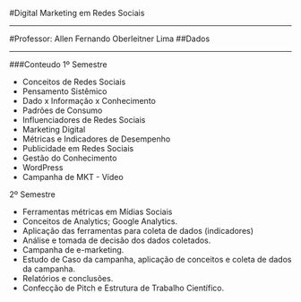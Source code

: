#Digital Marketing em Redes Sociais
_____________________________

#Professor: Allen Fernando Oberleitner Lima
##Dados
<!--profallen.lima@fiap.com.br-->

_____________________________

###Conteudo
1º Semestre
- Conceitos de Redes Sociais
- Pensamento Sistêmico
- Dado x Informação x Conhecimento
- Padrões de Consumo
- Influenciadores de Redes Sociais
- Marketing Digital
- Métricas e Indicadores de Desempenho
- Publicidade em Redes Sociais
- Gestão do Conhecimento
- WordPress
- Campanha de MKT - Vídeo

2º Semestre
- Ferramentas métricas em Mídias Sociais
- Conceitos de Analytics; Google Analytics.
- Aplicação das ferramentas para coleta de dados (indicadores)
- Análise e tomada de decisão dos dados coletados.
- Campanha de e-marketing.
- Estudo de Caso da campanha, aplicação de conceitos e coleta de dados da campanha.
- Relatórios e conclusões.
- Confecção de Pitch e Estrutura de Trabalho Científico.
